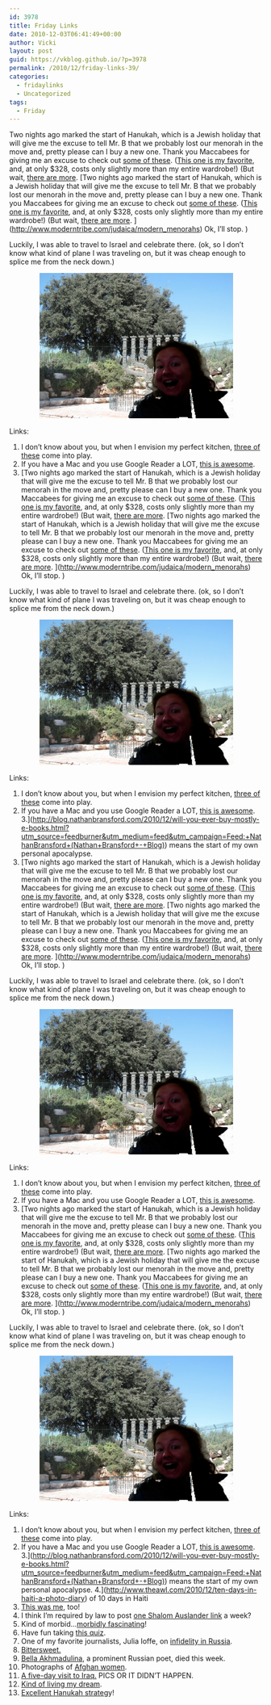 ```yaml
---
id: 3978
title: Friday Links
date: 2010-12-03T06:41:49+00:00
author: Vicki
layout: post
guid: https://vkblog.github.io/?p=3978
permalink: /2010/12/friday-links-39/
categories:
  - fridaylinks
  - Uncategorized
tags:
  - Friday
---
```

Two nights ago marked the start of Hanukah, which is a Jewish holiday that will give me the excuse to tell Mr. B that we probably lost our menorah in the move and, pretty please can I buy a new one. Thank you Maccabees for giving me an excuse to check out [some of these](http://design-milk.com/modern-menorahs/). ([This one is my favorite](http://www.allmodern.com/Moooi-MOABM7-B-MOI1064.html?SSAID=276135&refid=SS276135), and, at only $328, costs only slightly more than my entire wardrobe!) (But wait, [there are more](http://ifitshipitshere.blogspot.com/2009/11/201-beautiful-modern-menorahs-for-2009.html). [Two nights ago marked the start of Hanukah, which is a Jewish holiday that will give me the excuse to tell Mr. B that we probably lost our menorah in the move and, pretty please can I buy a new one. Thank you Maccabees for giving me an excuse to check out [some of these](http://design-milk.com/modern-menorahs/). ([This one is my favorite](http://www.allmodern.com/Moooi-MOABM7-B-MOI1064.html?SSAID=276135&refid=SS276135), and, at only $328, costs only slightly more than my entire wardrobe!) (But wait, [there are more](http://ifitshipitshere.blogspot.com/2009/11/201-beautiful-modern-menorahs-for-2009.html). ](http://www.moderntribe.com/judaica/modern_menorahs) Ok, I&#8217;ll stop. )

Luckily, I was able to travel to Israel and celebrate there. (ok, so I don&#8217;t know what kind of plane I was traveling on, but it was cheap enough to splice me from the neck down.)

<p style="text-align: center;">
  <a href="https://raw.githubusercontent.com/vkblog/vkblog.github.io/master/public/img/2010/12/Photo-on-2010-12-03-at-06.23.jpg"><img class="aligncenter size-full wp-image-3979" title="Photo on 2010-12-03 at 06.23" src="https://raw.githubusercontent.com/vkblog/vkblog.github.io/master/public/img/2010/12/Photo-on-2010-12-03-at-06.23.jpg" alt="" width="384" height="288" /></a>
</p>

<p style="text-align: left;">
  Links:
</p>

  1. I don&#8217;t know about you, but when I envision my perfect kitchen, [three of these](http://design-milk.com/swissarmius-kitchen-tools-holder/) come into play.
  2. If you have a Mac and you use Google Reader a LOT, [this is awesome](http://smokingapples.com/software/reviews/reeder-mac/).
  3. [Two nights ago marked the start of Hanukah, which is a Jewish holiday that will give me the excuse to tell Mr. B that we probably lost our menorah in the move and, pretty please can I buy a new one. Thank you Maccabees for giving me an excuse to check out [some of these](http://design-milk.com/modern-menorahs/). ([This one is my favorite](http://www.allmodern.com/Moooi-MOABM7-B-MOI1064.html?SSAID=276135&refid=SS276135), and, at only $328, costs only slightly more than my entire wardrobe!) (But wait, [there are more](http://ifitshipitshere.blogspot.com/2009/11/201-beautiful-modern-menorahs-for-2009.html). [Two nights ago marked the start of Hanukah, which is a Jewish holiday that will give me the excuse to tell Mr. B that we probably lost our menorah in the move and, pretty please can I buy a new one. Thank you Maccabees for giving me an excuse to check out [some of these](http://design-milk.com/modern-menorahs/). ([This one is my favorite](http://www.allmodern.com/Moooi-MOABM7-B-MOI1064.html?SSAID=276135&refid=SS276135), and, at only $328, costs only slightly more than my entire wardrobe!) (But wait, [there are more](http://ifitshipitshere.blogspot.com/2009/11/201-beautiful-modern-menorahs-for-2009.html). ](http://www.moderntribe.com/judaica/modern_menorahs) Ok, I&#8217;ll stop. )

Luckily, I was able to travel to Israel and celebrate there. (ok, so I don&#8217;t know what kind of plane I was traveling on, but it was cheap enough to splice me from the neck down.)

<p style="text-align: center;">
  <a href="https://raw.githubusercontent.com/vkblog/vkblog.github.io/master/public/img/2010/12/Photo-on-2010-12-03-at-06.23.jpg"><img class="aligncenter size-full wp-image-3979" title="Photo on 2010-12-03 at 06.23" src="https://raw.githubusercontent.com/vkblog/vkblog.github.io/master/public/img/2010/12/Photo-on-2010-12-03-at-06.23.jpg" alt="" width="384" height="288" /></a>
</p>

<p style="text-align: left;">
  Links:
</p>

  1. I don&#8217;t know about you, but when I envision my perfect kitchen, [three of these](http://design-milk.com/swissarmius-kitchen-tools-holder/) come into play.
  2. If you have a Mac and you use Google Reader a LOT, [this is awesome](http://smokingapples.com/software/reviews/reeder-mac/).
  3.](http://blog.nathanbransford.com/2010/12/will-you-ever-buy-mostly-e-books.html?utm_source=feedburner&utm_medium=feed&utm_campaign=Feed:+NathanBransford+(Nathan+Bransford+-+Blog)) means the start of my own personal apocalypse.
  4. [Two nights ago marked the start of Hanukah, which is a Jewish holiday that will give me the excuse to tell Mr. B that we probably lost our menorah in the move and, pretty please can I buy a new one. Thank you Maccabees for giving me an excuse to check out [some of these](http://design-milk.com/modern-menorahs/). ([This one is my favorite](http://www.allmodern.com/Moooi-MOABM7-B-MOI1064.html?SSAID=276135&refid=SS276135), and, at only $328, costs only slightly more than my entire wardrobe!) (But wait, [there are more](http://ifitshipitshere.blogspot.com/2009/11/201-beautiful-modern-menorahs-for-2009.html). [Two nights ago marked the start of Hanukah, which is a Jewish holiday that will give me the excuse to tell Mr. B that we probably lost our menorah in the move and, pretty please can I buy a new one. Thank you Maccabees for giving me an excuse to check out [some of these](http://design-milk.com/modern-menorahs/). ([This one is my favorite](http://www.allmodern.com/Moooi-MOABM7-B-MOI1064.html?SSAID=276135&refid=SS276135), and, at only $328, costs only slightly more than my entire wardrobe!) (But wait, [there are more](http://ifitshipitshere.blogspot.com/2009/11/201-beautiful-modern-menorahs-for-2009.html). ](http://www.moderntribe.com/judaica/modern_menorahs) Ok, I&#8217;ll stop. )

Luckily, I was able to travel to Israel and celebrate there. (ok, so I don&#8217;t know what kind of plane I was traveling on, but it was cheap enough to splice me from the neck down.)

<p style="text-align: center;">
  <a href="https://raw.githubusercontent.com/vkblog/vkblog.github.io/master/public/img/2010/12/Photo-on-2010-12-03-at-06.23.jpg"><img class="aligncenter size-full wp-image-3979" title="Photo on 2010-12-03 at 06.23" src="https://raw.githubusercontent.com/vkblog/vkblog.github.io/master/public/img/2010/12/Photo-on-2010-12-03-at-06.23.jpg" alt="" width="384" height="288" /></a>
</p>

<p style="text-align: left;">
  Links:
</p>

  1. I don&#8217;t know about you, but when I envision my perfect kitchen, [three of these](http://design-milk.com/swissarmius-kitchen-tools-holder/) come into play.
  2. If you have a Mac and you use Google Reader a LOT, [this is awesome](http://smokingapples.com/software/reviews/reeder-mac/).
  3. [Two nights ago marked the start of Hanukah, which is a Jewish holiday that will give me the excuse to tell Mr. B that we probably lost our menorah in the move and, pretty please can I buy a new one. Thank you Maccabees for giving me an excuse to check out [some of these](http://design-milk.com/modern-menorahs/). ([This one is my favorite](http://www.allmodern.com/Moooi-MOABM7-B-MOI1064.html?SSAID=276135&refid=SS276135), and, at only $328, costs only slightly more than my entire wardrobe!) (But wait, [there are more](http://ifitshipitshere.blogspot.com/2009/11/201-beautiful-modern-menorahs-for-2009.html). [Two nights ago marked the start of Hanukah, which is a Jewish holiday that will give me the excuse to tell Mr. B that we probably lost our menorah in the move and, pretty please can I buy a new one. Thank you Maccabees for giving me an excuse to check out [some of these](http://design-milk.com/modern-menorahs/). ([This one is my favorite](http://www.allmodern.com/Moooi-MOABM7-B-MOI1064.html?SSAID=276135&refid=SS276135), and, at only $328, costs only slightly more than my entire wardrobe!) (But wait, [there are more](http://ifitshipitshere.blogspot.com/2009/11/201-beautiful-modern-menorahs-for-2009.html). ](http://www.moderntribe.com/judaica/modern_menorahs) Ok, I&#8217;ll stop. )

Luckily, I was able to travel to Israel and celebrate there. (ok, so I don&#8217;t know what kind of plane I was traveling on, but it was cheap enough to splice me from the neck down.)

<p style="text-align: center;">
  <a href="https://raw.githubusercontent.com/vkblog/vkblog.github.io/master/public/img/2010/12/Photo-on-2010-12-03-at-06.23.jpg"><img class="aligncenter size-full wp-image-3979" title="Photo on 2010-12-03 at 06.23" src="https://raw.githubusercontent.com/vkblog/vkblog.github.io/master/public/img/2010/12/Photo-on-2010-12-03-at-06.23.jpg" alt="" width="384" height="288" /></a>
</p>

<p style="text-align: left;">
  Links:
</p>

  1. I don&#8217;t know about you, but when I envision my perfect kitchen, [three of these](http://design-milk.com/swissarmius-kitchen-tools-holder/) come into play.
  2. If you have a Mac and you use Google Reader a LOT, [this is awesome](http://smokingapples.com/software/reviews/reeder-mac/).
  3.](http://blog.nathanbransford.com/2010/12/will-you-ever-buy-mostly-e-books.html?utm_source=feedburner&utm_medium=feed&utm_campaign=Feed:+NathanBransford+(Nathan+Bransford+-+Blog)) means the start of my own personal apocalypse.
  4.](http://www.theawl.com/2010/12/ten-days-in-haiti-a-photo-diary) of 10 days in Haiti
  5. [This was me](http://andfaraway.net/blog/2010/12/02/its-a-matter-of-interestingness/), too!
  6. I think I&#8217;m required by law to post [one Shalom Auslander link](http://www.tabletmag.com/life-and-religion/51915/croak-and-dagger/) a week?
  7. Kind of morbid&#8230;[morbidly fascinating](http://www.huffingtonpost.com/2010/11/15/the-moment-i-knew_n_776063.html#s168258)!
  8. Have fun taking [this quiz](http://www.empireonline.com/features/posterletters/).
  9. One of my favorite journalists, Julia Ioffe, on [infidelity in Russia](http://www.slate.com/id/2276071/?from=rss).
 10. [Bittersweet.](http://theperlmanupdate.blogspot.com/2010/11/with-this-job-we-say-good-bye.html)
 11. [Bella Akhmadulina](http://www.languagehat.com/archives/004067.php), a prominent Russian poet, died this week.
 12. Photographs of [Afghan women](http://thehairpin.com/2010/11/photographs-of-afghan-women/).
 13. [A five-day visit to Iraq.](http://www.slate.com/id/2274797/) PICS OR IT DIDN&#8217;T HAPPEN.
 14. [Kind of living my dream](http://gubbiofarabia.tumblr.com/post/1710196716/oh-you-know-just-your-normal-sunday-morning).
 15. [Excellent Hanukah strateg](http://bernthis.com/wordpress/?p=3949)y!